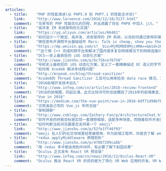 ```yaml
---
articles:
  - title:    "PHP 的性能演进(从 PHP5.0 到 PHP7.1 的性能全评测)"
    link:     "http://www.laruence.com/2016/12/18/3137.html"
    comment:  "鸟哥写的 PHP 性能优化的历程，并且透露了将在 PHP8 中加入 jit。"
  - title:    "高并发 IM 系统架构优化实践"
    link:     "https://yq.aliyun.com/articles/66461"
    comment:  "如何设计一个稳定、高并发、消息保序的 IM 系统，以及如何通过使用存储层的高级功能来优化系统架构。"
  - title:    "微信宣布开源跨平台基础组件 Mars: Talk is cheap, show you their code."
    link:     "https://mp.weixin.qq.com/s?__biz=MjM5MDE0Mjc4MA==&mid=2650995135&idx=3&sn=4f56c808d11e65aa68035d54eb8fa867&chksm=bdbf01ec8ac888faf0017ab41ebcff03817af5528606c3598767b4ea77256259f0b5865949b3&mpshare=1&scene=1&srcid=1229WLCnkKq9d6atAaX5PeZG&key=2f8b24ba685fccbe28615d4233e8e8b52bfc90ea4fb51560905c64be8fbc5924b9b6095a2358025c76781d065c94606d900c9aa478507a0632c0181519da73899ccc4a516ecf3020270686d0975a54e5&ascene=0&uin=NTc5MjA1&devicetype=iMac+MacBookPro12%2C1+OSX+OSX+10.12.2+build(16C67)&version=12010210&nettype=WIFI&fontScale=100&pass_ticket=XREDW%2BE3f8kq1X0%2BTcZmDnyxT2K%2BVU0V%2Bi%2BsBA37Mk0%3D"
    comment:  "“这个用 C++ 完成的跨平台库解决了国内很多复杂网络情况下的网络连接问题，在经历了微信 5 亿用户的检验之后，腾讯在今天把它开源出来了。相信这个网络库会极大地造福国内的移动开发者，使得大家不用在为各种网络环境下的传输优化头疼。”"
  - title:    "OCS——史上最疯狂的 iOS 动态化方案"
    link:     "http://www.jianshu.com/p/6c756ce76758"
    comment:  "号称史上最疯狂的 iOS 动态化方案。定义了一套精确描述 OC 语义的字节码指令集(OCScript)，开发了一套全自动编译器（OCSCompiler），实现了一个高性能的虚拟机（OCSVM）以及一个可以跟底层无缝对接的桥接器(OCSBridge)......"
  - title:    "如何用 Xcode8 解决多线程问题"
    link:     "http://mrpeak.cn/blog/thread-sanitizer"
    comment:  "Xcode8的 Thread Sanitizer 工具可以用来检测 data race 情况，工具使用很简单。本文主要介绍了 data race 的概念及多线程安全方面的知识。"
  - title:    "2016前端开发技术巡礼"
    link:     "http://www.infoq.com/cn/articles/2016-review-frontend"
    comment:  "2016的前端圈，风起云涌，此文比较详尽的总结概括了2016年的前端事宜，值得一看"
  - title:    "Vue in 2016"
    link:     "https://medium.com/the-vue-point/vue-in-2016-8df71d98bfb3#.ylma84xz9"
    comment:  "尤雨溪自己写的 Vue.js 年终总结"
  - title:    "架构随聊"
    link:     "http://www.cnblogs.com/Zachary-Fan/p/ArchitectureChat.html"
    comment:  "软件开发的终极目标是实现一套理想框架，适配多种场景。而随着软件开发的迭代人们会总结出一套规范标准，以达到高可复用性。文章对架构浅显谈及。"
  - title:    "如何判断当前浏览器是否支持某一个 emoji"
    link:     "http://www.jianshu.com/p/52fe1ff46f93"
    comment:  "emoji 在人们的社交领域里经常被使用，作为前端工程师，你是否了解 emoji 的实现原理，是否指导如何判断设备是否支持某个 emoji，此文带你了解"
  - title:    "redux applyMiddleware 原理剖析"
    link:     "http://www.jianshu.com/p/47887299cabb"
    comment:  "用 redux 多半都会用到中间件，有必要了解下前因后果"
  - title:    "Oculus 正式发布 React VR 预览版"
    link:     "http://www.infoq.com/cn/news/2016/12/Oculus-React-VR"
    comment:  "Oculus 推出 React VR 的目的是为了简化 VR Web 应用的开发。VR Web 应用对帧率的要求越来越高，这意味着开发 VR Web 应用的复杂性也在增加。React VR 希望可以做到让开发者在保持现有开发习惯和使用现有工具的前提下，能够维持 Web 开发的高速迭代。"
---
```


